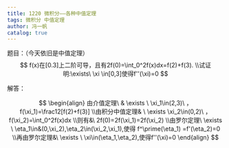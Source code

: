 ```yaml
---
title: 1220 微积分——各种中值定理
tags: 微积分 中值定理
author: 冯一帆
catalog: true
---
```


题目：（今天依旧是中值定理）
$$
f(x)在[0.3]上二阶可导，且有2f(0)=\int_0^2f(x)dx=f(2)+f(3).
\\试证明:\exists\  \xi \in[0,3]使得f''(\xi)=0
$$
<!--more-->



解答：


$$
\begin{align}
由介值定理\ & \exists \ \xi_1\in(2,3)\ ，f(\xi_1)=\frac12[f(2)+f(3)]
\\由积分中值定理& \ \exists \xi_2\in(0,2)\ ，f(\xi_2)=\int_0^2f(x)dx
\\则有&\ 2f(0)=2f(\xi_1)=2f(\xi_2)
\\由罗尔定理\  \exists  \ \eta_1\in&(0,\xi_2),\eta_2\in(\xi_2,\xi_1),使得 f^\prime(\eta_1) =f'(\eta_2)=0
\\再由罗尔定理&\  \exists \ \xi\in(\eta_1,\eta_2),使得f''(\xi)=0
\end{align}
$$



